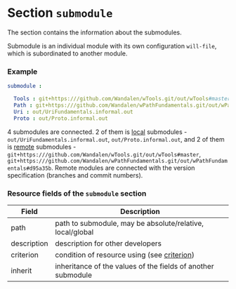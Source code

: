 # Section <code>submodule</code>

The section contains the information about the submodules.

Submodule is an individual module with its own configuration <code>will-file</code>, which is subordinated to another module.

### Example

```yml
submodule :

  Tools : git+https:///github.com/Wandalen/wTools.git/out/wTools#master
  Path : git+https:///github.com/Wandalen/wPathFundamentals.git/out/wPathFundamentals#d95a35b
  Uri : out/UriFundamentals.informal.out
  Proto : out/Proto.informal.out
```

4 submodules are connected. 2 of them is [local](SubmodulesLocalAndRemote.md#Local-submodule) submodules - `out/UriFundamentals.informal.out`, `out/Proto.informal.out`, and 2 of them is [remote](SubmodulesLocalAndRemote.md#Remote-submodule) submodules - `git+https:///github.com/Wandalen/wTools.git/out/wTools#master`, `git+https:///github.com/Wandalen/wPathFundamentals.git/out/wPathFundamentals#d95a35b`. Remote modules are connected with the version specification (branches and commit numbers).

### Resource fields of the `submodule` section

| Field          | Description                                    |
|----------------|------------------------------------------------|
| path           | path to submodule, may be absolute/relative, local/global |
| description    | description for other developers                          |
| criterion      | condition of resource using (see [criterion](Criterions.md)) |
| inherit        | inheritance of the values of the fields of another submodule    |
